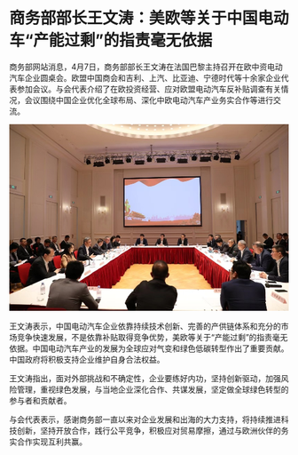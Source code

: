 # 商务部部长王文涛：美欧等关于中国电动车“产能过剩”的指责毫无依据

商务部网站消息，4月7日，商务部部长王文涛在法国巴黎主持召开在欧中资电动汽车企业圆桌会。欧盟中国商会和吉利、上汽、比亚迪、宁德时代等十余家企业代表参加会议。与会代表介绍了在欧投资经营、应对欧盟电动汽车反补贴调查有关情况，会议围绕中国企业优化全球布局、深化中欧电动汽车产业务实合作等进行交流。

![5f9d475749f4bdd2868459d02a5f3ebf.jpg](https://raw.githubusercontent.com/qqhsx/qqnews_image/main/2024/04/08/商务部部长王文涛：美欧等关于中国电动车“产能过剩”的指责毫无依据/5f9d475749f4bdd2868459d02a5f3ebf.jpg)

王文涛表示，中国电动汽车企业依靠持续技术创新、完善的产供链体系和充分的市场竞争快速发展，不是依靠补贴取得竞争优势，美欧等关于“产能过剩”的指责毫无依据。中国电动汽车产业的发展为全球应对气变和绿色低碳转型作出了重要贡献。中国政府将积极支持企业维护自身合法权益。

王文涛指出，面对外部挑战和不确定性，企业要练好内功，坚持创新驱动，加强风险管理，重视绿色发展，与当地企业深化合作、共谋发展，坚定做全球绿色转型的参与者和贡献者。

与会代表表示，感谢商务部一直以来对企业发展和出海的大力支持，将持续推进科技创新，坚持开放合作，践行公平竞争，积极应对贸易摩擦，通过与欧洲伙伴的务实合作实现互利共赢。


